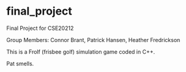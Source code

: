 final_project
=============

Final Project for CSE20212

Group Members: Connor Brant, Patrick Hansen, Heather Fredrickson

This is a Frolf (frisbee golf) simulation game coded in C++.

Pat smells.

